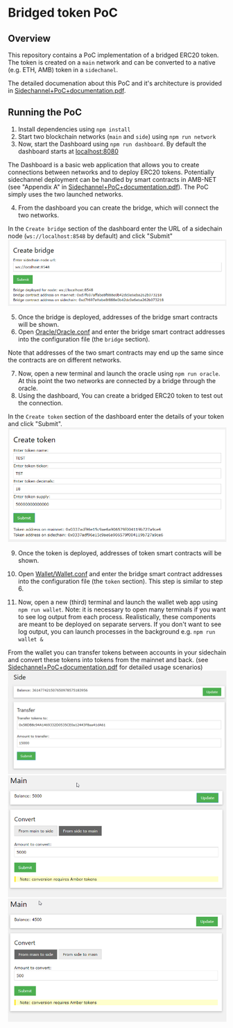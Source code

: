 # Bridged token PoC

## Overview

This repository contains a PoC implementation of a bridged ERC20 token. The token is created on a `main` network and can be converted to a native (e.g. ETH, AMB) token in a `sidechanel`. 

The detailed documenation about this PoC and it's architecture is provided in [Sidechannel+PoC+documentation.pdf](Sidechannel+PoC+documentation.pdf).

## Running the PoC

1. Install dependencies using `npm install`
2. Start two blockchain networks (`main` and `side`) using `npm run network`
3. Now, start the Dashboard using `npm run dashboard`. By default the dashboard starts at [localhost:8080](http://localhost:8080)

The Dashboard is a basic web application that allows you to create connections between networks and to deploy ERC20 tokens. Potentially sidechannel deployment can be handled by smart contracts in AMB-NET (see "Appendix A" in [Sidechannel+PoC+documentation.pdf](Sidechannel+PoC+documentation.pdf)). The PoC simply uses the two launched networks.

4. From the dashboard you can create the bridge, which will connect the two networks. 

In the `Create bridge` section of the dashboard enter the URL of a sidechain node (`ws://localhost:8548` by default) and click "Submit"
![Common/img/img1.png](Common/img/img1.png)

5. Once the bridge is deployed, addresses of the bridge smart contracts will be shown.
6. Open [Oracle/Oracle.conf](Oracle/Oracle.conf) and enter the bridge smart contract addresses into the configuration file (the `bridge` section). 

Note that addresses of the two smart contracts may end up the same since the contracts are on different networks.

7. Now, open a new terminal and launch the oracle using `npm run oracle`.
At this point the two networks are connected by a bridge through the oracle.
8. Using the dashboard, You can create a bridged ERC20 token to test out the connection.

In the `Create token` section of the dashboard enter the details of your token and click "Submit".
![Common/img/img2.png](Common/img/img2.png)

9. Once the token is deployed, addresses of token smart contracts will be shown.
10. Open [Wallet/Wallet.conf](Wallet/Wallet.conf) and enter the bridge smart contract addresses into the configuration file (the `token` section). This step is similar to step 6.

11. Now, open a new (third) terminal and launch the wallet web app using `npm run wallet`.
Note: it is necessary to open many terminals if you want to see log output from each process. Realistically, these components are meant to be deployed on separate servers. If you don't want to see log output, you can launch processes in the background e.g. `npm run wallet &`

From the wallet you can transfer tokens between accounts in your sidechain and convert these tokens into tokens from the mainnet and back. (see [Sidechannel+PoC+documentation.pdf](Sidechannel+PoC+documentation.pdf) for detailed usage scenarios)
![Common/img/img5.png](Common/img/img5.png)
![Common/img/img3.png](Common/img/img3.png)
![Common/img/img4.png](Common/img/img4.png)
